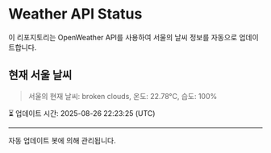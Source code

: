 
# Weather API Status

이 리포지토리는 OpenWeather API를 사용하여 서울의 날씨 정보를 자동으로 업데이트합니다.

## 현재 서울 날씨
> 서울의 현재 날씨: broken clouds, 온도: 22.78°C, 습도: 100%

⏳ 업데이트 시간: 2025-08-26 22:23:25 (UTC)

---
자동 업데이트 봇에 의해 관리됩니다.
